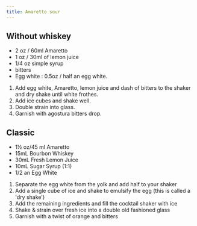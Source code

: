 ```yaml
---
title: Amaretto sour
---
```


## Without whiskey

- 2 oz / 60ml Amaretto
- 1 oz / 30ml of lemon juice
- 1/4 oz simple syrup
- bitters
- Egg white : 0.5oz / half an egg white.

1. Add egg white, Amaretto, lemon juice and dash of bitters to the shaker and dry shake until white frothes.
1. Add ice cubes and shake well.
1. Double strain into glass.
1. Garnish with agostura bitters drop.

## Classic

- 1½ oz/45 ml Amaretto
- 15mL Bourbon Whiskey
- 30mL Fresh Lemon Juice
- 10mL Sugar Syrup (1:1)
- 1/2 an Egg White

1. Separate the egg white from the yolk and add half to your shaker
2. Add a single cube of ice and shake to emulsify the egg (this is called a 'dry shake')
3. Add the remaining ingredients and fill the cocktail shaker with ice
4. Shake & strain over fresh ice into a double old fashioned glass
5. Garnish with a twist of orange and bitters
